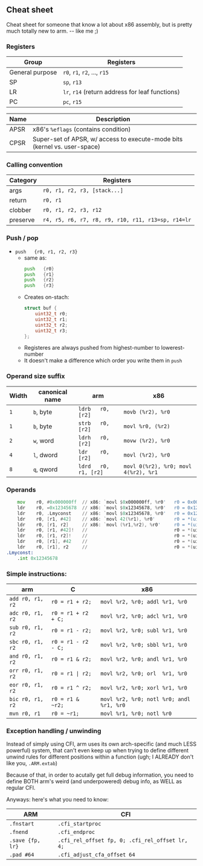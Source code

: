 
## Cheat sheet

Cheat sheet for someone that know a lot about x86 assembly, but is pretty much totally new to arm. -- like me ;)

### Registers

| Group               | Registers
|---------------------|----------------------------------------------
| General purpose     | `r0`, `r1`, `r2`, ..., `r15`
| SP                  | `sp`, `r13`
| LR                  | `lr`, `r14` (return address for leaf functions)
| PC                  | `pc`, `r15`

| Name                | Description
|---------------------|----------------------------------------------
| APSR                | x86's `%eflags` (contains condition)
| CPSR                | Super-set of APSR, w/ access to execute-mode bits (kernel vs. user-space)


### Calling convention

| Category | Registers
|----------|----------------------------------------------
| args     | `r0, r1, r2, r3, [stack...]`
| return   | `r0, r1`
| clobber  | `r0, r1, r2, r3, r12`
| preserve | `r4, r5, r6, r7, r8, r9, r10, r11, r13=sp, r14=lr`


### Push / pop

- `push   {r0, r1, r2, r3}`
	- same as:
	  ```asm
	  push   {r0}
	  push   {r1}
	  push   {r2}
	  push   {r3}
	  ```
	- Creates on-stach:
	  ```c
	  struct buf {
	      uint32_t r0;
	      uint32_t r1;
	      uint32_t r2;
	      uint32_t r3;
	  };
	  ```
	- Registeres are always pushed from highest-number to lowerest-number
	- It doesn't make a difference which order you write them in `push`


### Operand size suffix

| Width | canonical name   | arm                    | x86
|-------|------------------|------------------------|-------------------
| `1`   | `b`, byte        | `ldrb   r0,     [r2]`  | `movb (%r2), %r0`
| `1`   | `b`, byte        | `strb   r0,     [r2]`  | `movl %r0, (%r2)`
| `2`   | `w`, word        | `ldrh   r0,     [r2]`  | `movw (%r2), %r0`
| `4`   | `l`, dword       | `ldr    r0,     [r2]`  | `movl (%r2), %r0`
| `8`   | `q`, qword       | `ldrd   r0, r1, [r2]`  | `movl 0(%r2), %r0; movl 4(%r2), %r1`


### Operands

```asm
	mov    r0, #0x000000ff  // x86: `movl $0x000000ff, %r0'   r0 = 0x000000ff;
	ldr    r0, =0x12345678  // x86: `movl $0x12345678, %r0'   r0 = 0x12345678;
	ldr    r0, .Lmyconst    // x86: `movl $0x12345678, %r0'   r0 = 0x12345678;
	ldr    r0, [r1, #42]    // x86: `movl 42(%r1), %r0'       r0 = *(uint32_t *)(r1 + 42);
	ldr    r0, [r1, r2]     // x86: `movl (%r1,%r2), %r0'     r0 = *(uint32_t *)(r1 + r2);
	ldr    r0, [r1, #42]!   //                                r0 = *(uint32_t *)(r1 + 42); r1 += 42;
	ldr    r0, [r1, r2]!    //                                r0 = *(uint32_t *)(r1 + r2); r1 += r2;
	ldr    r0, [r1], #42    //                                r0 = *(uint32_t *)(r1); r1 += 42;
	ldr    r0, [r1], r2     //                                r0 = *(uint32_t *)(r1); r1 += r2;
.Lmyconst:
	.int 0x12345678
```


### Simple instructions:

| arm               | C                   | x86
|-------------------|---------------------|-------------------------------
| `add r0, r1, r2`  | `r0 = r1 + r2;`     | `movl %r2, %r0; addl %r1, %r0`
| `adc r0, r1, r2`  | `r0 = r1 + r2 + C;` | `movl %r2, %r0; adcl %r1, %r0`
| `sub r0, r1, r2`  | `r0 = r1 - r2;`     | `movl %r2, %r0; subl %r1, %r0`
| `sbc r0, r1, r2`  | `r0 = r1 - r2 - C;` | `movl %r2, %r0; sbbl %r1, %r0`
| `and r0, r1, r2`  | `r0 = r1 & r2;`     | `movl %r2, %r0; andl %r1, %r0`
| `orr r0, r1, r2`  | `r0 = r1 \| r2;`    | `movl %r2, %r0; orl  %r1, %r0`
| `eor r0, r1, r2`  | `r0 = r1 ^ r2;`     | `movl %r2, %r0; xorl %r1, %r0`
| `bic r0, r1, r2`  | `r0 = r1 & ~r2;`    | `movl %r2, %r0; notl %r0; andl %r1, %r0`
| `mvn r0, r1`      | `r0 = ~r1;`         | `movl %r1, %r0; notl %r0`



### Exception handling / unwinding

Instead of simply using CFI, arm uses its own arch-specific (and much LESS powerful) system, that can't even keep up when trying to define different unwind rules for different positions within a function (ugh; I ALREADY don't like you, `.ARM.extab`)

Because of that, in order to acutally get full debug information, you need to define BOTH arm's weird (and underpowered) debug info, as WELL as regular CFI.

Anyways: here's what you need to know:

| ARM                 | CFI
|---------------------|----------------------------------------------
| `.fnstart`          | `.cfi_startproc`
| `.fnend`            | `.cfi_endproc`
| `.save {fp, lr}`    | `.cfi_rel_offset fp, 0; .cfi_rel_offset lr, 4;`
| `.pad #64`          | `.cfi_adjust_cfa_offset 64`
